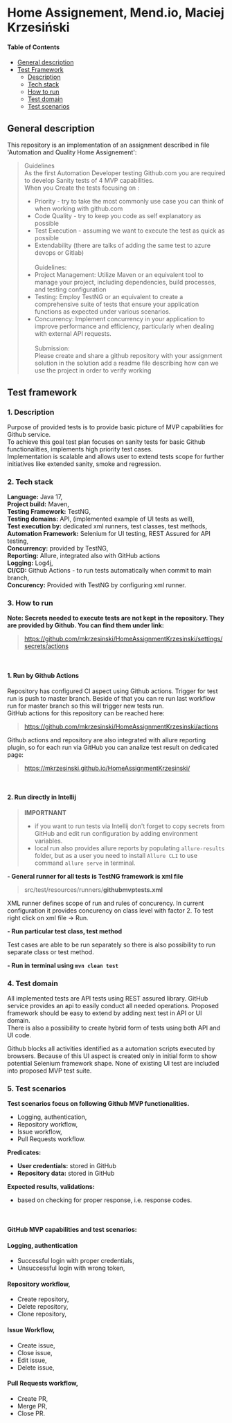 # Home Assignement, Mend.io, Maciej Krzesiński

#### Table of Contents
- [General description](#gendescr)
- [Test Framework](#testframework)
  - [Description](#descr)
  - [Tech stack](#techstack)
  - [How to run](#howtorun)
  - [Test domain](#testdomain)
  - [Test scenarios](#testscenarios)

## General description <a id="gendescr"></a>

This repository is an implementation of an assignment described in file 'Automation and Quality Home Assignement':

> Guidelines<br>
> As the first Automation Developer testing Github.com you are required to develop
> Sanity tests of 4 MVP capabilities.<br>
> When you Create the tests focusing on :
> - Priority - try to take the most commonly use case you can think of when
> working with github.com
> - Code Quality - try to keep you code as self explanatory as possible
> - Test Execution - assuming we want to execute the test as quick as
possible
> - Extendability (there are talks of adding the same test to azure devops or
Gitlab)<br><br>
> Guidelines:<br>
> - Project Management: Utilize Maven or an equivalent tool to manage your project,
including dependencies, build processes, and testing configuration
> - Testing: Employ TestNG or an equivalent to create a comprehensive suite of
tests that ensure your application functions as expected under various scenarios.
> - Concurrency: Implement concurrency in your application to improve performance
and efficiency, particularly when dealing with external API requests.<br><br>
> Submission:<br>
Please create and share a github repository with your assignment solution in the
solution add a readme file describing how can we use the project in order to verify
working

## Test framework <a id="testframework"></a>

### 1. Description <a id="descr"></a>
Purpose of provided tests is to provide basic picture of MVP capabilities for Github service.<br>
To achieve this goal test plan focuses on sanity tests for basic Github functionalities, implements high priority test cases.<br>
Implementation is scalable and allows user to extend tests scope for further initiatives like extended sanity, smoke and regression.

### 2. Tech stack <a id="techstack"></a>
**Language:** Java 17,<br>
**Project build:** Maven,<br>
**Testing Framework:** TestNG,<br>
**Testing domains:** API, (implemented example of UI tests as well),<br>
**Test execution by:** dedicated xml runners, test classes, test methods,<br>
**Automation Framework:** Selenium for UI testing, REST Assured for API testing,<br>
**Concurrency:** provided by TestNG,<br>
**Reporting:** Allure, integrated also with GitHub actions<br>
**Logging:** Log4j,<br>
**CI/CD:** Github Actions - to run tests automatically when commit to main branch,<br>
**Concurency:** Provided with TestNG by configuring xml runner.

### 3. How to run <a id="howtorun"></a>

**Note: Secrets needed to execute tests are not kept in the repository. They are provided by Github.
You can find them under link:** 

> https://github.com/mkrzesinski/HomeAssignmentKrzesinski/settings/secrets/actions

<br>

#### 1. Run by Github Actions 
Repository has configured CI aspect using Github actions. Trigger for test run is push to master branch.
Beside of that you can re run last workflow run for master branch so this will trigger new tests run.<br>
GitHub actions for this repository can be reached here:
> https://github.com/mkrzesinski/HomeAssignmentKrzesinski/actions

Github actions and repository are also integrated with allure reporting plugin, so for each run via GitHub you can analize test result on dedicated page:
>https://mkrzesinski.github.io/HomeAssignmentKrzesinski/

<br>

#### 2. Run directly in Intellij
>**IMPORTNANT**
> - if you want to run tests via Intellij don't forget to copy secrets from GitHub and edit run configuration by adding environment variables.
> - local run also provides allure reports by populating `allure-results` folder, but as a user you need to install `Allure CLI` to use command `allure serve` in terminal.

**- General runner for all tests is TestNG framework is xml file**

> src/test/resources/runners/**githubmvptests.xml**

XML runner defines scope of run and rules of concurency. In current configuration it provides concurency on class level with factor 2.
To test right click on xml file -> Run.

**- Run particular test class, test method**

Test cases are able to be run separately so there is also possibility to run separate class or test method.

**- Run in terminal using `mvn clean test`**

### 4. Test domain <a id="testdomain"></a>

All implemented tests are API tests using REST assured library. GitHub service provides an api to easily conduct all needed operations.
Proposed framework should be easy to extend by adding next test in API or UI domain.<br>
There is also a possibility to create hybrid form of tests using both API and UI code.<br>

Github blocks all activities identified as a automation scripts executed by browsers.
Because of this UI aspect is created only in initial form to show potential Selenium framework shape.
None of existing UI test are included into proposed MVP test suite.

### 5. Test scenarios <a id="testscenarios"></a>

**Test scenarios focus on following Github MVP functionalities.**

- Logging, authentication,
- Repository workflow,
- Issue workflow,
- Pull Requests workflow.

**Predicates:**
- **User credentials:** stored in GitHub
- **Repository data:** stored in GitHub

**Expected results, validations:**
- based on checking for proper response, i.e. response codes.

<br>

#### GitHub MVP capabilities and test scenarios:

#### **Logging, authentication**

- Successful login with proper credentials,
- Unsuccessful login with wrong token,

#### **Repository workflow**,

- Create repository,
- Delete repository,
- Clone repository,


#### Issue Workflow,

- Create issue,
- Close issue,
- Edit issue,
- Delete issue,

#### Pull Requests workflow,

- Create PR,
- Merge PR,
- Close PR.